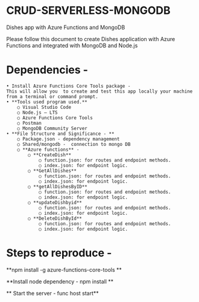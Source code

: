 # CRUD-SERVERLESS-MONGODB
Dishes app with Azure Functions and MongoDB

Please follow this document to create Dishes application with Azure Functions and integrated with MongoDB and Node.js

# Dependencies - 
	• Install Azure Functions Core Tools package -  
	This will allow you  to create and test this app locally your machine from a terminal or command prompt.
	• **Tools used program used.**
		○ Visual Studio Code
		○ Node.js – LTS
		○ Azure Functions Core Tools
		○ Postman
		○ MongoDB Community Server
	• **File Structure and Significance - **
		○ Package.json - dependency management
		○ Shared/mongodb -  connection to mongo DB
		○ **Azure functions** - 
			○ **CreateDish**
				○ function.json: for routes and endpoint methods.
				○ index.json: for endpoint logic.
			○ **GetAllDishes**
				○ function.json: for routes and endpoint methods.
				○ index.json: for endpoint logic.
			○ **getAllDishesByID**
				○ function.json: for routes and endpoint methods.
				○ index.json: for endpoint logic.
			○ **updateDishbyid**
				○ function.json: for routes and endpoint methods.
				○ index.json: for endpoint logic.
			○ **DeleteDishById**
				○ function.json: for routes and endpoint methods.
				○ index.json: for endpoint logic.
# Steps to reproduce -

**npm install -g azure-functions-core-tools **

**Install node dependency - npm install **

** Start the server - func host start**

